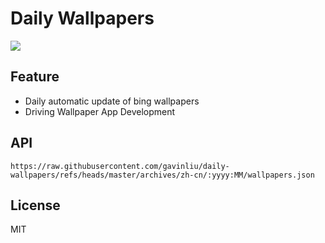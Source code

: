 # Daily Wallpapers
  
![](https://www.bing.com/th?id=OHR.BunnyLove_ZH-CN1145897965_UHD.jpg)

## Feature

- Daily automatic update of bing wallpapers
- Driving Wallpaper App Development

## API

```
https://raw.githubusercontent.com/gavinliu/daily-wallpapers/refs/heads/master/archives/zh-cn/:yyyy:MM/wallpapers.json
```

## License

MIT
  